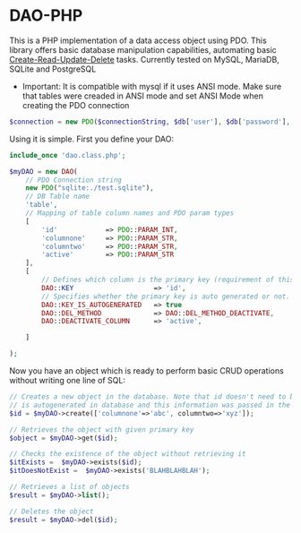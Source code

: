 # DAO-PHP
This is a PHP implementation of a data access object using PDO. This library offers basic database manipulation capabilities, automating basic [Create-Read-Update-Delete](https://en.wikipedia.org/wiki/Create,_read,_update_and_delete) tasks. Currently tested on MySQL, MariaDB, SQLite and PostgreSQL

* Important: It is compatible with mysql if it uses ANSI mode. Make sure that tables were creaded in ANSI mode and set ANSI Mode when creating the PDO connection

```php
$connection = new PDO($connectionString, $db['user'], $db['password'], [PDO::MYSQL_ATTR_INIT_COMMAND => 'SET sql_mode="ANSI"']); 
```

Using it is simple. First you define your DAO:

```php
include_once 'dao.class.php';

$myDAO = new DAO(
    // PDO Connection string
    new PDO("sqlite:./test.sqlite"),
    // DB Table name
    'table',
    // Mapping of table column names and PDO param types
    [
        'id'            => PDO::PARAM_INT,
        'columnone'     => PDO::PARAM_STR,
        'columntwo'     => PDO::PARAM_STR,
        'active'        => PDO::PARAM_STR
    ],
    [
        // Defines which column is the primary key (requirement of this library)
        DAO::KEY                    => 'id',
        // Specifies whether the primary key is auto generated or not. 
        DAO::KEY_IS_AUTOGENERATED   => true
        DAO::DEL_METHOD             => DAO::DEL_METHOD_DEACTIVATE,
        DAO::DEACTIVATE_COLUMN      => 'active',

    ]

);
```

Now you have an object which is ready to perform basic CRUD operations without writing one line of SQL:

```php
// Creates a new object in the database. Note that id doesn't need to be specified if it
// is autogenerated in database and this information was passed in the constructor
$id = $myDAO->create(['columnone'=>'abc', columntwo=>'xyz']);

// Retrieves the object with given primary key
$object = $myDAO->get($id);

// Checks the existence of the object without retrieving it
$itExists =  $myDAO->exists($id);
$itDoesNotExist =  $myDAO->exists('BLAHBLAHBLAH');

// Retrieves a list of objects
$result = $myDAO->list();

// Deletes the object
$result = $myDAO->del($id);
```

